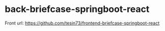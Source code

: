 # back-briefcase-springboot-react
Front url: https://github.com/tesin73/frontend-briefcase-springboot-react
